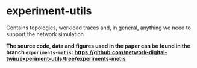 # experiment-utils
Contains topologies, workload traces and, in general, anything we need to support the network simulation

**The source code, data and figures used in the paper can be found in the branch `experiments-metis`: https://github.com/network-digital-twin/experiment-utils/tree/experiments-metis**
